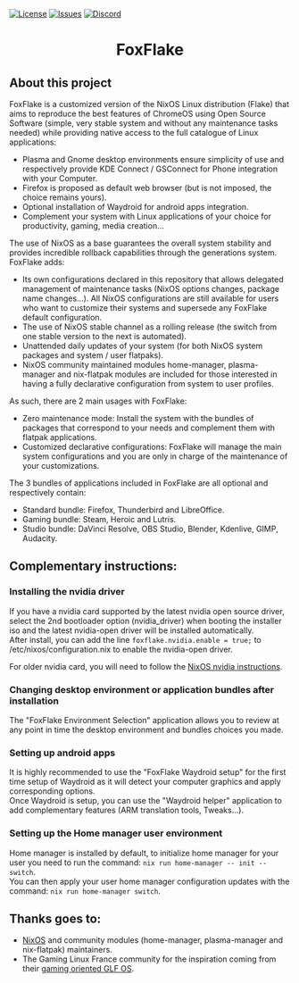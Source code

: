 <!-- Shields/Logos -->
[![License][license-shield]][license-url]
[![Issues][issues-shield]][issues-url]
[![Discord][discord-shield]][discord-url]

<h1 align="center">FoxFlake</h1>

## About this project

FoxFlake is a customized version of the NixOS Linux distribution (Flake) that aims to reproduce the best features of ChromeOS using Open Source Software (simple, very stable system and without any maintenance tasks needed) while providing native access to the full catalogue of Linux applications:  
- Plasma and Gnome desktop environments ensure simplicity of use and respectively provide KDE Connect / GSConnect for Phone integration with your Computer.  
- Firefox is proposed as default web browser (but is not imposed, the choice remains yours).  
- Optional installation of Waydroid for android apps integration.  
- Complement your system with Linux applications of your choice for productivity, gaming, media creation...  

The use of NixOS as a base guarantees the overall system stability and provides incredible rollback capabilities through the generations system. FoxFlake adds:  
- Its own configurations declared in this repository that allows delegated management of maintenance tasks (NixOS options changes, package name changes...). All NixOS configurations are still available for users who want to customize their systems and supersede any FoxFlake default configuration.  
- The use of NixOS stable channel as a rolling release (the switch from one stable version to the next is automated).  
- Unattended daily updates of your system (for both NixOS system packages and system / user flatpaks).  
- NixOS community maintained modules home-manager, plasma-manager and nix-flatpak modules are included for those interested in having a fully declarative configuration from system to user profiles.  

As such, there are 2 main usages with FoxFlake:  
- Zero maintenance mode: Install the system with the bundles of packages that correspond to your needs and complement them with flatpak applications.  
- Customized declarative configurations: FoxFlake will manage the main system configurations and you are only in charge of the maintenance of your customizations.  

The 3 bundles of applications included in FoxFlake are all optional and respectively contain:  
- Standard bundle: Firefox, Thunderbird and LibreOffice.  
- Gaming bundle: Steam, Heroic and Lutris.  
- Studio bundle: DaVinci Resolve, OBS Studio, Blender, Kdenlive, GIMP, Audacity.  

## Complementary instructions:

### Installing the nvidia driver

If you have a nvidia card supported by the latest nvidia open source driver, select the 2nd bootloader option (nvidia_driver) when booting the installer iso and the latest nvidia-open driver will be installed automatically.  
After install, you can add the line `foxflake.nvidia.enable = true;` to /etc/nixos/configuration.nix to enable the nvidia-open driver.  

For older nvidia card, you will need to follow the [NixOS nvidia instructions][NixOS-nvidia].  

### Changing desktop environment or application bundles after installation

The "FoxFlake Environment Selection" application allows you to review at any point in time the desktop environment and bundles choices you made.  

### Setting up android apps

It is highly recommended to use the "FoxFlake Waydroid setup" for the first time setup of Waydroid as it will detect your computer graphics and apply corresponding options.  
Once Waydroid is setup, you can use the "Waydroid helper" application to add complementary features (ARM translation tools, Tweaks...).  

### Setting up the Home manager user environment

Home manager is installed by default, to initialize home manager for your user you need to run the command: `nix run home-manager -- init --switch`.  
You can then apply your user home manager configuration updates with the command: `nix run home-manager switch`.  

## Thanks goes to:
- [NixOS][NixOS] and community modules (home-manager, plasma-manager and nix-flatpak) maintainers.  
- The Gaming Linux France community for the inspiration coming from their [gaming oriented GLF OS][GLF-OS].  


<!-- Reference Links -->
<!-- Badges -->
[license-shield]: https://img.shields.io/github/license/sebanc/foxflake?label=License&logo=Github&style=flat-square
[license-url]: ./LICENSE
[issues-shield]: https://img.shields.io/github/issues/sebanc/foxflake?label=Issues&logo=Github&style=flat-square
[issues-url]: https://github.com/sebanc/foxflake/issues
[discord-shield]: https://img.shields.io/badge/Discord-Join-7289da?style=flat-square&logo=discord&logoColor=%23FFFFFF
[discord-url]: https://discord.gg/x2EgK2M

<!-- Internal Links -->


<!-- Outbound Links -->
[NixOS]: https://nixos.org/
[NixOS-nvidia]: https://nixos.wiki/wiki/Nvidia
[GLF-OS]: https://github.com/Gaming-Linux-FR/GLF-OS


